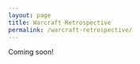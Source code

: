 ```yaml
---
layout: page
title: Warcraft Retrospective
permalink: /warcraft-retrospective/
---
```


Coming soon!

